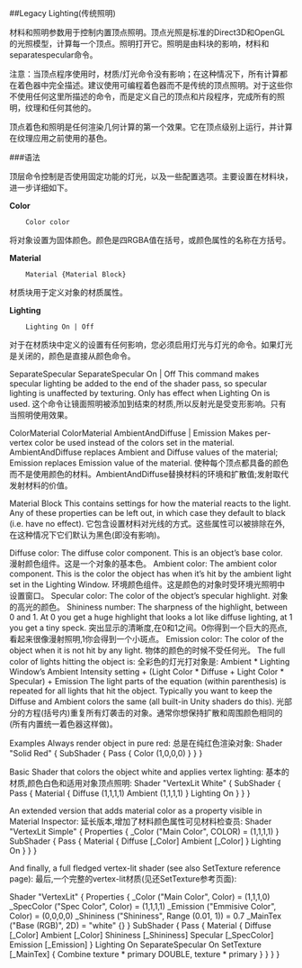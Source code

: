 ##Legacy Lighting(传统照明)


材料和照明参数用于控制内置顶点照明。顶点光照是标准的Direct3D和OpenGL的光照模型，计算每一个顶点。照明打开它。照明是由料块的影响，材料和separatespecular命令。

注意：当顶点程序使用时，材质/灯光命令没有影响；在这种情况下，所有计算都在着色器中完全描述。建议使用可编程着色器而不是传统的顶点照明。对于这些你不使用任何这里所描述的命令，而是定义自己的顶点和片段程序，完成所有的照明，纹理和任何其他的。

顶点着色和照明是任何渲染几何计算的第一个效果。它在顶点级别上运行，并计算在纹理应用之前使用的基色。

###语法

顶层命令控制是否使用固定功能的灯光，以及一些配置选项。主要设置在材料块，进一步详细如下。

**Color**

```
    Color color
```
将对象设置为固体颜色。颜色是四RGBA值在括号，或颜色属性的名称在方括号。

**Material**
```
    Material {Material Block}
```
材质块用于定义对象的材质属性。

**Lighting**
```
    Lighting On | Off
```
对于在材质块中定义的设置有任何影响，您必须启用灯光与灯光的命令。如果灯光是关闭的，颜色是直接从颜色命令。

SeparateSpecular
SeparateSpecular On | Off
This command makes specular lighting be added to the end of the shader pass, so specular lighting is unaffected by texturing. Only has effect when Lighting On is used.
这个命令让镜面照明被添加到结束的材质,所以反射光是受变形影响。只有当照明使用效果。

ColorMaterial
ColorMaterial AmbientAndDiffuse | Emission
Makes per-vertex color be used instead of the colors set in the material. AmbientAndDiffuse replaces Ambient and Diffuse values of the material; Emission replaces Emission value of the material.
使种每个顶点都具备的颜色而不是使用颜色的材料。AmbientAndDiffuse替换材料的环境和扩散值;发射取代发射材料的价值。

Material Block
This contains settings for how the material reacts to the light. Any of these properties can be left out, in which case they default to black (i.e. have no effect).
它包含设置材料对光线的方式。这些属性可以被排除在外,在这种情况下它们默认为黑色(即没有影响)。

Diffuse color: The diffuse color component. This is an object’s base color.
漫射颜色组件。这是一个对象的基本色。
Ambient color: The ambient color component. This is the color the object has when it’s hit by the ambient light set in the Lighting Window.
环境颜色组件。这是颜色的对象时受环境光照明中设置窗口。
Specular color: The color of the object’s specular highlight.
对象的高光的颜色。
Shininess number: The sharpness of the highlight, between 0 and 1. At 0 you get a huge highlight that looks a lot like diffuse lighting, at 1 you get a tiny speck.
突出显示的清晰度,在0和1之间。0你得到一个巨大的亮点,看起来很像漫射照明,1你会得到一个小斑点。
Emission color: The color of the object when it is not hit by any light.
物体的颜色的时候不受任何光。
The full color of lights hitting the object is:
全彩色的灯光打对象是:
Ambient * Lighting Window’s Ambient Intensity setting + (Light Color * Diffuse + Light Color * Specular) + Emission
The light parts of the equation (within parenthesis) is repeated for all lights that hit the object.
Typically you want to keep the Diffuse and Ambient colors the same (all built-in Unity shaders do this).
光部分的方程(括号内)重复所有灯袭击的对象。通常你想保持扩散和周围颜色相同的(所有内置统一着色器这样做)。

Examples
Always render object in pure red:
总是在纯红色渲染对象:
Shader "Solid Red" {
    SubShader {
        Pass { Color (1,0,0,0) }
    }
}

Basic Shader that colors the object white and applies vertex lighting:
基本的材质,颜色白色和适用对象顶点照明:
Shader "VertexLit White" {
    SubShader {
        Pass {
            Material {
                Diffuse (1,1,1,1)
                Ambient (1,1,1,1)
            }
            Lighting On
        }
    }
}

An extended version that adds material color as a property visible in Material Inspector:
延长版本,增加了材料颜色属性可见材料检查员:
Shader "VertexLit Simple" {
    Properties {
        _Color ("Main Color", COLOR) = (1,1,1,1)
    }
    SubShader {
        Pass {
            Material {
                Diffuse [_Color]
                Ambient [_Color]
            }
            Lighting On
        }
    }
}

And finally, a full fledged vertex-lit shader (see also SetTexture reference page):
最后,一个完整的vertex-lit材质(见还SetTexture参考页面):

Shader "VertexLit" {
    Properties {
        _Color ("Main Color", Color) = (1,1,1,0)
        _SpecColor ("Spec Color", Color) = (1,1,1,1)
        _Emission ("Emmisive Color", Color) = (0,0,0,0)
        _Shininess ("Shininess", Range (0.01, 1)) = 0.7
        _MainTex ("Base (RGB)", 2D) = "white" {}
    }
    SubShader {
        Pass {
            Material {
                Diffuse [_Color]
                Ambient [_Color]
                Shininess [_Shininess]
                Specular [_SpecColor]
                Emission [_Emission]
            }
            Lighting On
            SeparateSpecular On
            SetTexture [_MainTex] {
                Combine texture * primary DOUBLE, texture * primary
            }
        }
    }
}






